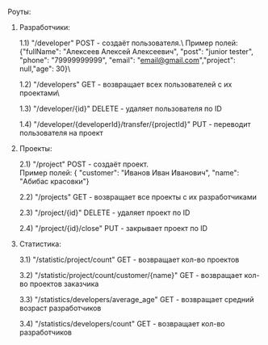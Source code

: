 Роуты:

1) Разработчики:
    

    1.1) "/developer" POST - создаёт пользователя.\ 
    Пример полей: {"fullName": "Алексеев Алексей Алексеевич", "post": "junior tester", "phone": "79999999999", "email": "email@gmail.com","project": null,"age": 30}\
    
    1.2) "/developers" GET - возвращает всех пользователей с их проектами\
    
    1.3) "/developer/{id}" DELETE - удаляет пользователя по ID
    
    1.4) "/developer/{developerId}/transfer/{projectId}" PUT - переводит пользователя на проект


2) Проекты:
    

    2.1) "/project" POST - создаёт проект.\
    Пример полей: { "customer": "Иванов Иван Иванович", "name": "Абибас красовки"}
    
    2.2) "/projects" GET - возвращает все проекты с их разработчиками

    2.3) "/project/{id}" DELETE - удаляет проект по ID
   
    2.4) "/project/{id}/close" PUT - закрывает проект по ID


3) Статистика:


    3.1) "/statistic/project/count" GET - возвращает кол-во проектов

    3.2) "/statistic/project/count/customer/{name}" GET - возвращает кол-во проектов заказчика
 
    3.3) "/statistics/developers/average_age" GET - возвращает средний возраст разработчиков

    3.4) "/statistics/developers/count" GET - возвращает кол-во разработчиков